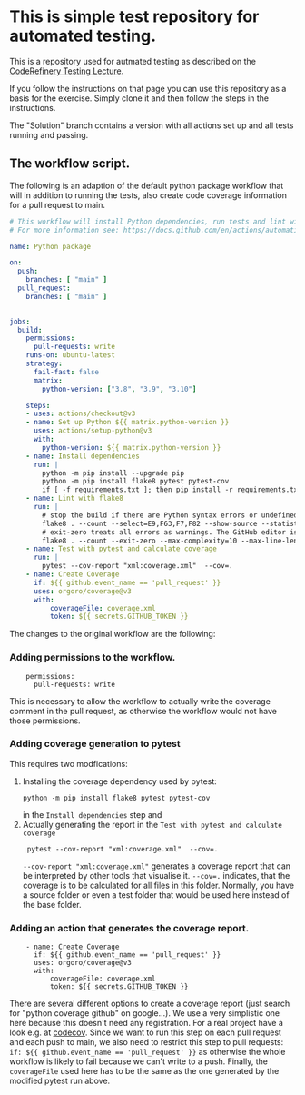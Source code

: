 # This is simple test repository for automated testing.

This is a repository used for autmated testing as described on the [CodeRefinery Testing Lecture](https://coderefinery.github.io/testing/continuous-integration/).

If you follow the instructions on that page you can use this repository as a basis for the exercise. Simply clone it and then follow the steps in the instructions.

The "Solution" branch contains a version with all actions set up and all tests running and passing.

## The workflow script.

The following is an adaption of the default python package workflow that will in addition to running the tests, also create code coverage information for a pull request to main. 

```yml
# This workflow will install Python dependencies, run tests and lint with a variety of Python versions
# For more information see: https://docs.github.com/en/actions/automating-builds-and-tests/building-and-testing-python

name: Python package

on:
  push:
    branches: [ "main" ]
  pull_request:
    branches: [ "main" ]

  
jobs:
  build:
    permissions:
      pull-requests: write
    runs-on: ubuntu-latest
    strategy:
      fail-fast: false
      matrix:
        python-version: ["3.8", "3.9", "3.10"]

    steps:
    - uses: actions/checkout@v3
    - name: Set up Python ${{ matrix.python-version }}
      uses: actions/setup-python@v3
      with:
        python-version: ${{ matrix.python-version }}
    - name: Install dependencies
      run: |
        python -m pip install --upgrade pip
        python -m pip install flake8 pytest pytest-cov
        if [ -f requirements.txt ]; then pip install -r requirements.txt; fi
    - name: Lint with flake8
      run: |
        # stop the build if there are Python syntax errors or undefined names
        flake8 . --count --select=E9,F63,F7,F82 --show-source --statistics
        # exit-zero treats all errors as warnings. The GitHub editor is 127 chars wide
        flake8 . --count --exit-zero --max-complexity=10 --max-line-length=127 --statistics
    - name: Test with pytest and calculate coverage
      run: |
        pytest --cov-report "xml:coverage.xml"  --cov=.
    - name: Create Coverage 
      if: ${{ github.event_name == 'pull_request' }}
      uses: orgoro/coverage@v3
      with:
          coverageFile: coverage.xml
          token: ${{ secrets.GITHUB_TOKEN }}

```
The changes to the original workflow are the following:


### Adding permissions to the workflow. 
```
    permissions:
      pull-requests: write
```
This is necessary to allow the workflow to actually write the coverage comment in the pull request, as otherwise the workflow would not have those permissions.

### Adding coverage generation to pytest 
This requires two modfications:
1. Installing the coverage dependency used by pytest:
   ```
   python -m pip install flake8 pytest pytest-cov
   ```
   in the `Install dependencies` step and
2. Actually generating the report in the `Test with pytest and calculate coverage`
   ```
    pytest --cov-report "xml:coverage.xml"  --cov=.
   ```
   `--cov-report "xml:coverage.xml"` generates a coverage report that can be interpreted by other tools that visualise it. `--cov=.` indicates, that the coverage is to be calculated for all files in this folder. Normally, you have a source folder or even a test folder that would be used here instead of the base folder. 

### Adding an action that generates the coverage report.
```
    - name: Create Coverage 
      if: ${{ github.event_name == 'pull_request' }}
      uses: orgoro/coverage@v3
      with:
          coverageFile: coverage.xml
          token: ${{ secrets.GITHUB_TOKEN }}
```
There are several different options to create a coverage report (just search for "python coverage github" on google...). We use a very simplistic one here because this doesn't need any registration. For a real project have a look e.g. at [codecov](https://about.codecov.io/).
Since we want to run this step on each pull request and each push to main, we also need to restrict this step to pull requests: `if: ${{ github.event_name == 'pull_request' }}` as otherwise the whole workflow is likely to fail because we can't write to a push. 
Finally, the `coverageFile` used here has to be the same as the one generated by the modified pytest run above.
